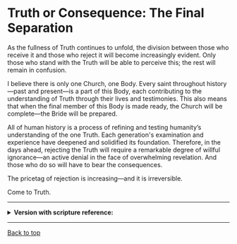 # Truth or Consequence: The Final Separation 

As the fullness of Truth continues to unfold, the division between those who receive it and those who reject it will become increasingly evident. Only those who stand with the Truth will be able to perceive this; the rest will remain in confusion.

I believe there is only one Church, one Body. Every saint throughout history—past and present—is a part of this Body, each contributing to the understanding of Truth through their lives and testimonies. This also means that when the final member of this Body is made ready, the Church will be complete—the Bride will be prepared.

All of human history is a process of refining and testing humanity’s understanding of the one Truth. Each generation's examination and experience have deepened and solidified its foundation. Therefore, in the days ahead, rejecting the Truth will require a remarkable degree of willful ignorance—an active denial in the face of overwhelming revelation. And those who do so will have to bear the consequences.

The pricetag of rejection is increasing—and it is irreversible.

Come to Truth.

-----

<details>
<summary><b>Version with scripture reference:</b></summary>


As the fullness of Truth continues to unfold, the division between those who receive it and those who reject it will become increasingly evident (Luke 12:51–53; John 3:19–21). Only those who stand with the Truth will be able to perceive this; the rest will remain in confusion (1 Corinthians 2:14; 2 Corinthians 4:3–4).

I believe there is only one Church, one Body (Ephesians 4:4–6). Every saint throughout history—past and present—is a part of this Body, each contributing to the understanding of Truth through their lives and testimonies (Hebrews 11:39–40; Revelation 12:11). This also means that when the final member of this Body is made ready, the Church will be complete—the Bride will be prepared (Revelation 19:7–8; Ephesians 5:25–27).

All of human history is a process of refining and testing humanity’s understanding of the one Truth (Daniel 12:10; Malachi 3:2–3). Each generation's examination and experience have deepened and solidified its foundation (Romans 15:4; 2 Timothy 3:16–17). Therefore, in the days ahead, rejecting the Truth will require a remarkable degree of willful ignorance—an active denial in the face of overwhelming revelation (Romans 1:18–21; 2 Thessalonians 2:9–12). And those who do so will have to bear the consequences (Hebrews 10:26–27; John 12:48).

The pricetag of rejection is increasing—and it is irreversible (Hebrews 12:25–29; Revelation 22:11–12).

Come to Truth.

</details>

---

[Back to top](#)